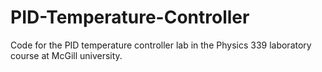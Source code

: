 # PID-Temperature-Controller
Code for the PID temperature controller lab in the Physics 339 laboratory course at McGill university.
